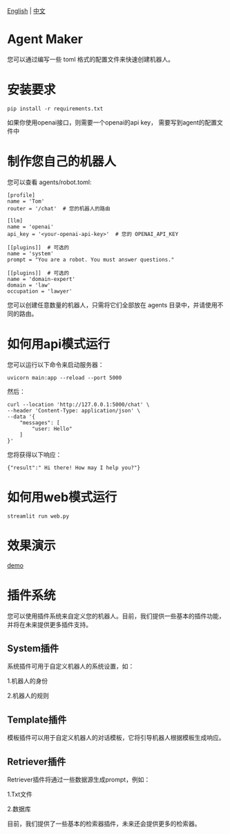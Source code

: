 [English](README_en.md) | [中文](README.md)

# Agent Maker
您可以通过编写一些 toml 格式的配置文件来快速创建机器人。

# 安装要求
```
pip install -r requirements.txt
```

如果你使用openai接口，则需要一个openai的api key， 需要写到agent的配置文件中

# 制作您自己的机器人

您可以查看 agents/robot.toml:

```
[profile]
name = 'Tom'
router = '/chat'  # 您的机器人的路由

[llm]
name = 'openai'
api_key = '<your-openai-api-key>'  # 您的 OPENAI_API_KEY

[[plugins]]  # 可选的
name = 'system'
prompt = "You are a robot. You must answer questions."

[[plugins]]  # 可选的
name = 'domain-expert'
domain = 'law'
occupation = 'lawyer'

```

您可以创建任意数量的机器人，只需将它们全部放在 agents 目录中，并请使用不同的路由。

# 如何用api模式运行

您可以运行以下命令来启动服务器：
```
uvicorn main:app --reload --port 5000
```

然后：

```
curl --location 'http://127.0.0.1:5000/chat' \
--header 'Content-Type: application/json' \
--data '{
    "messages": [
        "user: Hello"
    ]
}'
```

您将获得以下响应：
```
{"result":" Hi there! How may I help you?"}
```

# 如何用web模式运行

```
streamlit run web.py
```



# 效果演示


[demo](./docs/imgs/waiter_demo_cn.jpg)


# 插件系统

您可以使用插件系统来自定义您的机器人。目前，我们提供一些基本的插件功能，并将在未来提供更多插件支持。



## System插件


系统插件可用于自定义机器人的系统设置，如：

1.机器人的身份

2.机器人的规则




## Template插件



模板插件可以用于自定义机器人的对话模板，它将引导机器人根据模板生成响应。



## Retriever插件



Retriever插件将通过一些数据源生成prompt，例如：

1.Txt文件

2.数据库



目前，我们提供了一些基本的检索器插件，未来还会提供更多的检索器。

